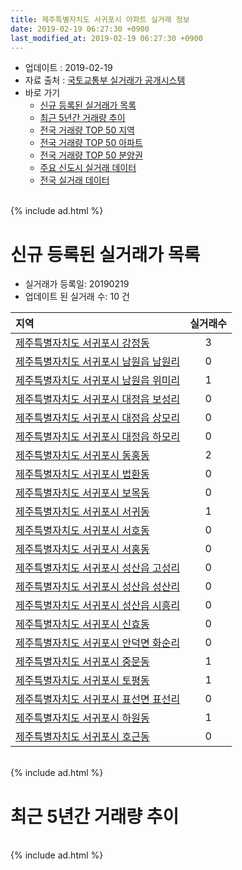 ```yaml
---
title: 제주특별자치도 서귀포시 아파트 실거래 정보
date: 2019-02-19 06:27:30 +0900
last_modified_at: 2019-02-19 06:27:30 +0900
---
```


* 업데이트 : 2019-02-19
* 자료 출처 : [국토교통부 실거래가 공개시스템](http://rt.molit.go.kr)
* 바로 가기
    * [신규 등록된 실거래가 목록](#신규-등록된-실거래가-목록)
    * [최근 5년간 거래량 추이](#최근-5년간-거래량-추이)
    * [전국 거래량 TOP 50 지역](https://ayogom.github.io/apt-trade-info/최근-3개월-전국에서-가장-거래가-많이-발생한-지역)
    * [전국 거래량 TOP 50 아파트](https://ayogom.github.io/apt-trade-info/최근-3개월-전국에서-가장-거래가-많이-발생한-아파트)
    * [전국 거래량 TOP 50 분양권](https://ayogom.github.io/apt-trade-info/최근-3개월-전국에서-가장-거래가-많이-발생한-분양권)
    * [주요 신도시 실거래 데이터](https://ayogom.github.io/apt-trade-info/주요-신도시)
    * [전국 실거래 데이터](https://ayogom.github.io/apt-trade-info/전국)

<br>
{% include ad.html %}
<br>

# 신규 등록된 실거래가 목록
* 실거래가 등록일: 20190219
* 업데이트 된 실거래 수: 10 건


|지역|실거래수|
|:---|:---:|
|[제주특별자치도 서귀포시 강정동](https://ayogom.github.io/apt-trade-info/제주특별자치도-서귀포시-강정동)|3|
|[제주특별자치도 서귀포시 남원읍 남원리](https://ayogom.github.io/apt-trade-info/제주특별자치도-서귀포시-남원읍-남원리)|0|
|[제주특별자치도 서귀포시 남원읍 위미리](https://ayogom.github.io/apt-trade-info/제주특별자치도-서귀포시-남원읍-위미리)|1|
|[제주특별자치도 서귀포시 대정읍 보성리](https://ayogom.github.io/apt-trade-info/제주특별자치도-서귀포시-대정읍-보성리)|0|
|[제주특별자치도 서귀포시 대정읍 상모리](https://ayogom.github.io/apt-trade-info/제주특별자치도-서귀포시-대정읍-상모리)|0|
|[제주특별자치도 서귀포시 대정읍 하모리](https://ayogom.github.io/apt-trade-info/제주특별자치도-서귀포시-대정읍-하모리)|0|
|[제주특별자치도 서귀포시 동홍동](https://ayogom.github.io/apt-trade-info/제주특별자치도-서귀포시-동홍동)|2|
|[제주특별자치도 서귀포시 법환동](https://ayogom.github.io/apt-trade-info/제주특별자치도-서귀포시-법환동)|0|
|[제주특별자치도 서귀포시 보목동](https://ayogom.github.io/apt-trade-info/제주특별자치도-서귀포시-보목동)|0|
|[제주특별자치도 서귀포시 서귀동](https://ayogom.github.io/apt-trade-info/제주특별자치도-서귀포시-서귀동)|1|
|[제주특별자치도 서귀포시 서호동](https://ayogom.github.io/apt-trade-info/제주특별자치도-서귀포시-서호동)|0|
|[제주특별자치도 서귀포시 서홍동](https://ayogom.github.io/apt-trade-info/제주특별자치도-서귀포시-서홍동)|0|
|[제주특별자치도 서귀포시 성산읍 고성리](https://ayogom.github.io/apt-trade-info/제주특별자치도-서귀포시-성산읍-고성리)|0|
|[제주특별자치도 서귀포시 성산읍 성산리](https://ayogom.github.io/apt-trade-info/제주특별자치도-서귀포시-성산읍-성산리)|0|
|[제주특별자치도 서귀포시 성산읍 시흥리](https://ayogom.github.io/apt-trade-info/제주특별자치도-서귀포시-성산읍-시흥리)|0|
|[제주특별자치도 서귀포시 신효동](https://ayogom.github.io/apt-trade-info/제주특별자치도-서귀포시-신효동)|0|
|[제주특별자치도 서귀포시 안덕면 화순리](https://ayogom.github.io/apt-trade-info/제주특별자치도-서귀포시-안덕면-화순리)|0|
|[제주특별자치도 서귀포시 중문동](https://ayogom.github.io/apt-trade-info/제주특별자치도-서귀포시-중문동)|1|
|[제주특별자치도 서귀포시 토평동](https://ayogom.github.io/apt-trade-info/제주특별자치도-서귀포시-토평동)|1|
|[제주특별자치도 서귀포시 표선면 표선리](https://ayogom.github.io/apt-trade-info/제주특별자치도-서귀포시-표선면-표선리)|0|
|[제주특별자치도 서귀포시 하원동](https://ayogom.github.io/apt-trade-info/제주특별자치도-서귀포시-하원동)|1|
|[제주특별자치도 서귀포시 호근동](https://ayogom.github.io/apt-trade-info/제주특별자치도-서귀포시-호근동)|0|


<br>
{% include ad.html %}
<br>

# 최근 5년간 거래량 추이


<div style="width:100%;">
    <canvas id="deal_progress" height="200"></canvas>
</div>

<script>
new Chart(document.getElementById("deal_progress"), {
    type: 'line',
    data: {
        labels: ['201402','201403','201404','201405','201406','201407','201408','201409','201410','201411','201412','201501','201502','201503','201504','201505','201506','201507','201508','201509','201510','201511','201512','201601','201602','201603','201604','201605','201606','201607','201608','201609','201610','201611','201612','201701','201702','201703','201704','201705','201706','201707','201708','201709','201710','201711','201712','201801','201802','201803','201804','201805','201806','201807','201808','201809','201810','201811','201812','201901','201902'],
        datasets: [{
            label: '매매',
            pointRadius: 1,
            data: [46, 45, 60, 34, 34, 47, 47, 62, 52, 40, 69, 137, 73, 66, 43, 44, 42, 29, 35, 37, 59, 68, 70, 63, 64, 131, 75, 47, 81, 57, 54, 96, 58, 75, 62, 70, 50, 45, 61, 54, 60, 59, 52, 63, 59, 69, 60, 57, 67, 72, 75, 70, 56, 57, 49, 38, 64, 63, 88, 50, 5],
            borderColor: "rgba(255, 201, 14, 1)",
            backgroundColor: "rgba(255, 201, 14, 0.5)",
            fill: false,
            lineTension: 0
        },{
            label: '전월세',
            pointRadius: 1,
            data: [31, 25, 15, 8, 11, 15, 13, 7, 11, 6, 15, 25, 19, 18, 11, 10, 7, 9, 20, 18, 25, 29, 47, 44, 66, 75, 44, 43, 34, 16, 21, 18, 26, 30, 40, 86, 99, 59, 116, 86, 59, 35, 37, 43, 36, 31, 41, 55, 46, 84, 73, 59, 52, 45, 55, 40, 34, 47, 58, 70, 19],
            borderColor: "rgba(0, 141, 185, 1)",
            backgroundColor: "rgba(0, 141, 185, 0.5)",
            fill: false,
            lineTension: 0
        }
        ]
    },
    options: {
        responsive: true,
        title: {
            display: false
        },
        tooltips: {
            mode: 'index',
            intersect: false
        },
        hover: {
            mode: 'nearest',
            intersect: true
        },
        scales: {
            xAxes: [{
                display: true,
                scaleLabel: {
                    display: true,
                    labelString: '년/월'
                }
            }],
            yAxes: [{
                display: true,
                ticks: {
                    suggestedMin: 0,
                },
                scaleLabel: {
                    display: true,
                    labelString: '실거래 수'
                }
            }]
        }
    }
});

</script>


<br>
{% include ad.html %}
<br>

